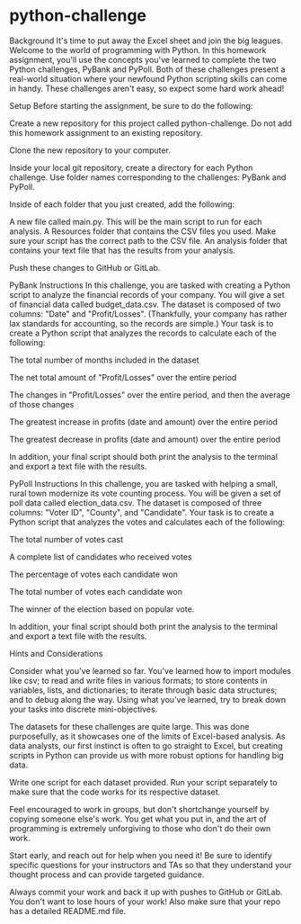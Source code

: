 # python-challenge

Background
It's time to put away the Excel sheet and join the big leagues. Welcome to the world of programming with Python. In this homework assignment, you'll use the concepts you've learned to complete the two Python challenges, PyBank and PyPoll.
Both of these challenges present a real-world situation where your newfound Python scripting skills can come in handy. These challenges aren't easy, so expect some hard work ahead!

Setup
Before starting the assignment, be sure to do the following:


Create a new repository for this project called python-challenge. Do not add this homework assignment to an existing repository.


Clone the new repository to your computer.


Inside your local git repository, create a directory for each Python challenge. Use folder names corresponding to the challenges: PyBank and  PyPoll.


Inside of each folder that you just created, add the following:

A new file called main.py. This will be the main script to run for each analysis.
A Resources folder that contains the CSV files you used. Make sure your script has the correct path to the CSV file.
An analysis folder that contains your text file that has the results from your analysis.



Push these changes to GitHub or GitLab.



PyBank Instructions
In this challenge, you are tasked with creating a Python script to analyze the financial records of your company. You will give a set of financial data called budget_data.csv. The dataset is composed of two columns: "Date" and "Profit/Losses". (Thankfully, your company has rather lax standards for accounting, so the records are simple.)
Your task is to create a Python script that analyzes the records to calculate each of the following:


The total number of months included in the dataset


The net total amount of "Profit/Losses" over the entire period


The changes in "Profit/Losses" over the entire period, and then the average of those changes


The greatest increase in profits (date and amount) over the entire period


The greatest decrease in profits (date and amount) over the entire period

In addition, your final script should both print the analysis to the terminal and export a text file with the results.


PyPoll Instructions
In this challenge, you are tasked with helping a small, rural town modernize its vote counting process.
You will be given a set of poll data called election_data.csv. The dataset is composed of three columns: "Voter ID", "County", and "Candidate". Your task is to create a Python script that analyzes the votes and calculates each of the following:


The total number of votes cast


A complete list of candidates who received votes


The percentage of votes each candidate won


The total number of votes each candidate won


The winner of the election based on popular vote.


In addition, your final script should both print the analysis to the terminal and export a text file with the results.


Hints and Considerations

Consider what you've learned so far. You've learned how to import modules like csv; to read and write files in various formats; to store contents in variables, lists, and dictionaries; to iterate through basic data structures; and to debug along the way. Using what you've learned, try to break down your tasks into discrete mini-objectives.


The datasets for these challenges are quite large. This was done purposefully, as it showcases one of the limits of Excel-based analysis. As data analysts, our first instinct is often to go straight to Excel, but creating scripts in Python can provide us with more robust options for handling big data.


Write one script for each dataset provided. Run your script separately to make sure that the code works for its respective dataset.


Feel encouraged to work in groups, but don't shortchange yourself by copying someone else's work. You get what you put in, and the art of programming is extremely unforgiving to those who don't do their own work.


Start early, and reach out for help when you need it! Be sure to identify specific questions for your instructors and TAs so that they understand your thought process and can provide targeted guidance.


Always commit your work and back it up with pushes to GitHub or GitLab. You don't want to lose hours of your work! Also make sure that your repo has a detailed   README.md file.
